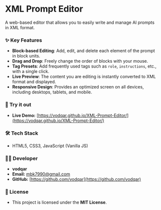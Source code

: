 # **XML Prompt Editor**

A web-based editor that allows you to easily write and manage AI prompts in XML format.

### **✨ Key Features**

* **Block-based Editing**: Add, edit, and delete each element of the prompt in block units.
* **Drag and Drop**: Freely change the order of blocks with your mouse.
* **Tag Presets**: Add frequently used tags such as `role`, `instructions`, etc., with a single click.
* **Live Preview**: The content you are editing is instantly converted to XML format and displayed.
* **Responsive Design**: Provides an optimized screen on all devices, including desktops, tablets, and mobile.

### **🚀 Try it out**

* **Live Demo:** [https://vodqar.github.io/XML-Prompt-Editor/](https://vodqar.github.io/XML-Prompt-Editor/)

### **🛠️ Tech Stack**

* HTML5, CSS3, JavaScript (Vanilla JS)

### **👨‍💻 Developer**

* **vodqar**
* **Email:** mbk7990@gmail.com
* **GitHub:** [https://github.com/vodqar](https://github.com/vodqar)

### **📜 License**

* This project is licensed under the **MIT License**.

